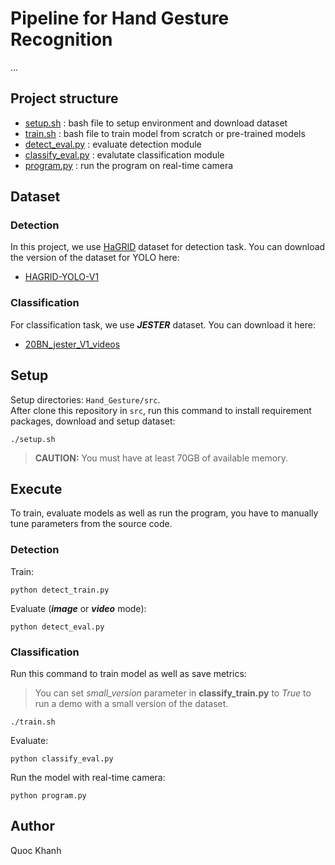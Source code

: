 # Pipeline for Hand Gesture Recognition
...

## Project structure
* [setup.sh](./setup.sh)                    : bash file to setup environment and download dataset
* [train.sh](./train.sh)                    : bash file to train model from scratch or pre-trained models
* [detect_eval.py](./detect_eval.py)        : evaluate detection module
* [classify_eval.py](./classify_eval.py)    : evalutate classification module
* [program.py](./program.py)                : run the program on real-time camera

## Dataset
### Detection
In this project, we use [HaGRID](https://github.com/hukenovs/hagrid) dataset for detection task. You can download the version of the dataset for YOLO here:
* [HAGRID-YOLO-V1](https://www.kaggle.com/datasets/khnhoquc/hagrid-yolo-v1)

### Classification
For classification task, we use ***JESTER*** dataset. You can download it here:
* [20BN_jester_V1_videos](https://www.kaggle.com/datasets/kylecloud/20bn-jester-v1-videos)

## Setup
Setup directories: `Hand_Gesture/src`.  
After clone this repository in `src`, run this command to install requirement packages, download and setup dataset:
```
./setup.sh
```
> **CAUTION:** You must have at least 70GB of available memory.

## Execute
To train, evaluate models as well as run the program, you have to manually tune parameters from the source code.
### Detection
Train:
```
python detect_train.py
```
Evaluate (***image*** or ***video*** mode):
```
python detect_eval.py
```
### Classification
Run this command to train model as well as save metrics:
> You can set *small_version* parameter in **classify_train.py** to *True* to run a demo with a small version of the dataset.
```
./train.sh
```
Evaluate:
```
python classify_eval.py
```
Run the model with real-time camera:
```
python program.py
```

## Author
Quoc Khanh